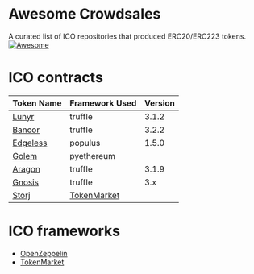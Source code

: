 Awesome Crowdsales
===============
A curated list of ICO repositories that produced ERC20/ERC223 tokens.
[![Awesome](https://cdn.rawgit.com/sindresorhus/awesome/d7305f38d29fed78fa85652e3a63e154dd8e8829/media/badge.svg)](https://github.com/sindresorhus/awesome)



# ICO contracts
| Token Name | Framework Used | Version |
| ------------- | ------------- |------------- |
| [Lunyr](https://github.com/Lunyr/crowdsale-contracts) | truffle | 3.1.2 |
| [Bancor](https://github.com/bancorprotocol/contracts/) | truffle | 3.2.2 |
| [Edgeless](https://github.com/miohtama/Edgeless-Smart-Contracts) | populus | 1.5.0 |
| [Golem](https://github.com/golemfactory/golem-crowdfunding) | pyethereum |
| [Aragon](https://github.com/aragon/aragon-network-token) | truffle | 3.1.9 |
| [Gnosis](https://github.com/gnosis/gnosis-contracts/) | truffle | 3.x | 
| [Storj](https://github.com/Storj/storj-contracts/) | [TokenMarket](https://github.com/tokenMarketNet/ico) | |

# ICO frameworks

* [OpenZeppelin](https://github.com/OpenZeppelin/zeppelin-solidity)
* [TokenMarket](https://github.com/tokenMarketNet/ico)
